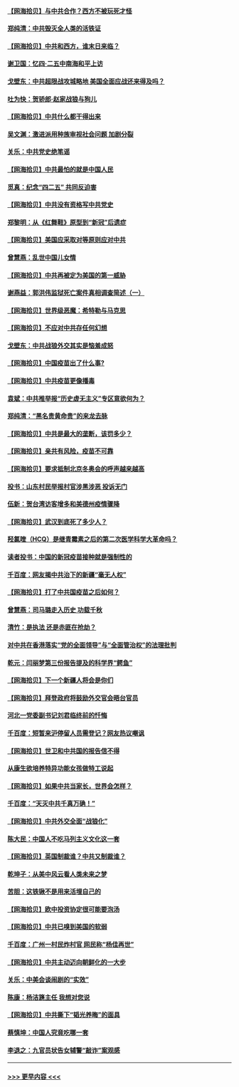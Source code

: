 #### [【网海拾贝】与中共合作？西方不被玩死才怪](../pages/nsc993/n12903873.md?t=04260552) 
#### [郑纯清：中共毁灭全人类的活铁证](../pages/nsc993/n12903785.md?t=04260552) 
#### [【网海拾贝】中共和西方，谁末日来临？](../pages/nsc993/n12903482.md?t=04260552) 
#### [谢卫国：忆四‧二五中南海和平上访](../pages/nsc993/n12902192.md?t=04260552) 
#### [戈壁东：中共超限战攻城略地 美国全面应战还来得及吗？](../pages/nsc993/n12902297.md?t=04260552) 
#### [吐为快：贺骄郎‧赵家战狼与狗儿](../pages/nsc993/n12902280.md?t=04260552) 
#### [【网海拾贝】中共什么都干得出来](../pages/nsc993/n12897500.md?t=04260552) 
#### [吴文渊：激进派用种族审视社会问题 加剧分裂](../pages/nsc993/n12893881.md?t=04260552) 
#### [关乐：中共党史绝笔谣](../pages/nsc993/n12897270.md?t=04260552) 
#### [【网海拾贝】中共最怕的就是中国人民](../pages/nsc993/n12894705.md?t=04260552) 
#### [觅真：纪念“四二五” 共同反迫害](../pages/nsc993/n12894553.md?t=04260552) 
#### [【网海拾贝】中共没有资格写中共党史](../pages/nsc993/n12892231.md?t=04260552) 
#### [郑黎明：从《红舞鞋》原型到“新冠”后遗症](../pages/nsc993/n12890469.md?t=04260552) 
#### [【网海拾贝】美国应采取对等原则应对中共](../pages/nsc993/n12889176.md?t=04260552) 
#### [曾慧燕：乱世中国儿女情](../pages/nsc993/n12887931.md?t=04260552) 
#### [【网海拾贝】中共再被定为美国的第一威胁](../pages/nsc993/n12887580.md?t=04260552) 
#### [谢燕益：郭洪伟监狱死亡案件真相调查简述（一）](../pages/nsc993/n12885648.md?t=04260552) 
#### [【网海拾贝】世界级恶魔：希特勒与马克思](../pages/nsc993/n12884062.md?t=04260552) 
#### [【网海拾贝】不应对中共存任何幻想](../pages/nsc993/n12881460.md?t=04260552) 
#### [戈壁东：中共战狼外交其实是恼羞成怒](../pages/nsc993/n12880392.md?t=04260552) 
#### [【网海拾贝】中国疫苗出了什么事?](../pages/nsc993/n12879124.md?t=04260552) 
#### [【网海拾贝】中共疫苗更像播毒](../pages/nsc993/n12876631.md?t=04260552) 
#### [袁斌：中共推举报“历史虚无主义”专区意欲何为？](../pages/nsc993/n12876530.md?t=04260552) 
#### [郑纯清：“黑名贵黄命贵”的来龙去脉](../pages/nsc993/n12875589.md?t=04260552) 
#### [【网海拾贝】中共是最大的垄断，该罚多少？](../pages/nsc993/n12874006.md?t=04260552) 
#### [【网海拾贝】亲共有风险，疫苗不可靠](../pages/nsc993/n12872224.md?t=04260552) 
#### [【网海拾贝】要求抵制北京冬奥会的呼声越来越高](../pages/nsc993/n12868962.md?t=04260552) 
#### [投书：山东村民举报村官涉黑涉恶 投诉无门](../pages/nsc993/n12869726.md?t=04260552) 
#### [伍新：贺台湾访客增多和美德州疫情骤降](../pages/nsc993/n12865651.md?t=04260552) 
#### [【网海拾贝】武汉到底死了多少人？](../pages/nsc993/n12863707.md?t=04260552) 
#### [羟氯喹（HCQ）是继青霉素之后的第二次医学科学大革命吗？](../pages/nsc993/n12638564.md?t=04260552) 
#### [读者投书：中国的新冠疫苗接种就是强制性的](../pages/nsc993/n12859932.md?t=04260552) 
#### [千百度：网友揭中共治下的新疆“毫无人权”](../pages/nsc993/n12858385.md?t=04260552) 
#### [【网海拾贝】打了中共国疫苗之后如何？](../pages/nsc993/n12857866.md?t=04260552) 
#### [曾慧燕：司马璐走入历史 功载千秋](../pages/nsc993/n12856996.md?t=04260552) 
#### [清竹：是执法 还是赤匪在抢劫？](../pages/nsc993/n12856952.md?t=04260552) 
#### [对中共在香港落实“党的全面领导”与“全面管治权”的法理批判](../pages/nsc993/n12856929.md?t=04260552) 
#### [乾元：闫丽梦第三份报告提及的科学界“鳄鱼”](../pages/nsc993/n12855985.md?t=04260552) 
#### [【网海拾贝】下一个新疆人将会是你们](../pages/nsc993/n12855864.md?t=04260552) 
#### [【网海拾贝】拜登政府将鼓励外交官会晤台官员](../pages/nsc993/n12853615.md?t=04260552) 
#### [河北一党委副书记刘君临终前的忏悔](../pages/nsc993/n12849420.md?t=04260552) 
#### [千百度：短暂来沪停留人员需登记？网友热议嘲讽](../pages/nsc993/n12853497.md?t=04260552) 
#### [【网海拾贝】世卫和中共国的报告信不得](../pages/nsc993/n12850902.md?t=04260552) 
#### [从康生欲培养特异功能女孩做特工说起](../pages/nsc993/n12849289.md?t=04260552) 
#### [【网海拾贝】如果中共当家长，世界会怎样？](../pages/nsc993/n12848436.md?t=04260552) 
#### [千百度：“天灭中共千真万确！”](../pages/nsc993/n12845659.md?t=04260552) 
#### [【网海拾贝】中共外交全面“战狼化”](../pages/nsc993/n12845607.md?t=04260552) 
#### [陈大民：中国人不吃马列主义文化这一套](../pages/nsc993/n12842496.md?t=04260552) 
#### [【网海拾贝】英国制裁谁？中共又制裁谁？](../pages/nsc993/n12840909.md?t=04260552) 
#### [乾坤子：从美中风云看人类未来之梦](../pages/nsc993/n12840590.md?t=04260552) 
#### [苦胆：这铁锹不是用来活埋自己的](../pages/nsc993/n12839512.md?t=04260552) 
#### [【网海拾贝】欧中投资协定很可能要泡汤](../pages/nsc993/n12835122.md?t=04260552) 
#### [【网海拾贝】中共已嗅到美国的软弱](../pages/nsc993/n12832411.md?t=04260552) 
#### [千百度：广州一村民炸村官 网民称“杨佳再世”](../pages/nsc993/n12832380.md?t=04260552) 
#### [【网海拾贝】中共主动迈向朝鲜化的一大步](../pages/nsc993/n12829887.md?t=04260552) 
#### [关乐：中美会谈闹剧的“实效”](../pages/nsc993/n12826698.md?t=04260552) 
#### [陈康：杨洁篪主任  我想对您说](../pages/nsc993/n12826609.md?t=04260552) 
#### [【网海拾贝】中共撕下“韬光养晦”的面具](../pages/nsc993/n12826459.md?t=04260552) 
#### [蔡慎坤：中国人究竟吃哪一套](../pages/nsc993/n12826010.md?t=04260552) 
#### [李退之：九官员状告女辅警“敲诈”案观感](../pages/nsc993/n12823984.md?t=04260552) 

----
#### [ >>> 更早内容 <<< ](../indexes/nsc993-earlier.md)

